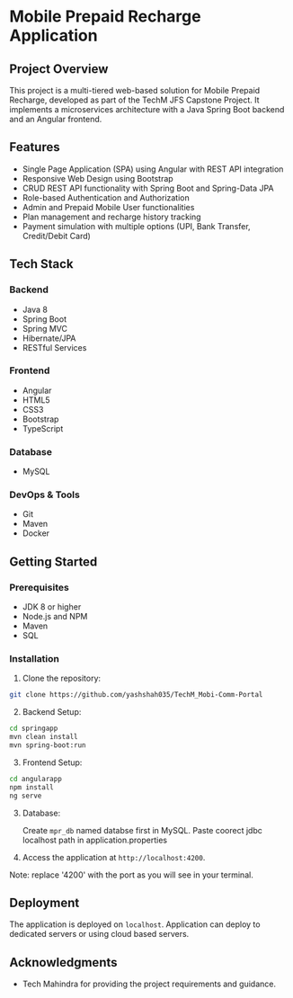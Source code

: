 # Mobile Prepaid Recharge Application

## Project Overview

This project is a multi-tiered web-based solution for Mobile Prepaid Recharge, developed as part of the TechM JFS Capstone Project. It implements a microservices architecture with a Java Spring Boot backend and an Angular frontend.

## Features

- Single Page Application (SPA) using Angular with REST API integration
- Responsive Web Design using Bootstrap
- CRUD REST API functionality with Spring Boot and Spring-Data JPA
- Role-based Authentication and Authorization
- Admin and Prepaid Mobile User functionalities
- Plan management and recharge history tracking
- Payment simulation with multiple options (UPI, Bank Transfer, Credit/Debit Card)

## Tech Stack

### Backend
- Java 8
- Spring Boot
- Spring MVC
- Hibernate/JPA
- RESTful Services

### Frontend
- Angular
- HTML5
- CSS3
- Bootstrap
- TypeScript

### Database
- MySQL 

### DevOps & Tools
- Git
- Maven
- Docker

## Getting Started

### Prerequisites
- JDK 8 or higher
- Node.js and NPM
- Maven
- SQL

### Installation

1. Clone the repository:

``` bash
git clone https://github.com/yashshah035/TechM_Mobi-Comm-Portal
```
2. Backend Setup:

``` bash
cd springapp
mvn clean install
mvn spring-boot:run
```

3. Frontend Setup:

``` bash
cd angularapp
npm install
ng serve
```
3. Database:

   Create `mpr_db` named databse first in MySQL. Paste coorect jdbc localhost path in application.properties

4. Access the application at `http://localhost:4200`. 

Note: replace '4200' with the port as you will see in your terminal. 



## Deployment

The application is deployed on `localhost`. Application can deploy to dedicated servers or using cloud based servers.


## Acknowledgments

- Tech Mahindra for providing the project requirements and guidance.

